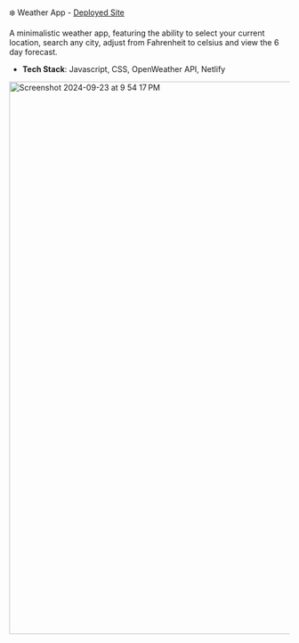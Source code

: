 ❄️ Weather App - [Deployed Site](https://shiny-fenglisu-a30b72.netlify.app/)

A minimalistic weather app, featuring the ability to select your current location, search any city, adjust from Fahrenheit to celsius and view the 6 day forecast. 

- **Tech Stack**: Javascript, CSS, OpenWeather API, Netlify

<img width="994" alt="Screenshot 2024-09-23 at 9 54 17 PM" src="https://github.com/user-attachments/assets/82f37b52-d54f-43a5-b6d2-76bf2bf7f8c8">
